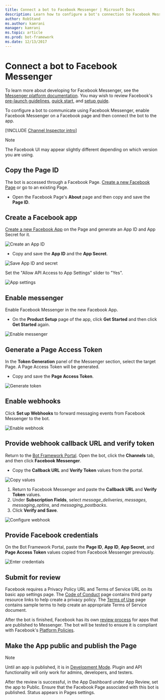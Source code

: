 ```yaml
---
title: Connect a bot to Facebook Messenger | Microsoft Docs
description: Learn how to configure a bot's connection to Facebook Messenger.
author: RobStand
ms.author: kamrani
manager: kamrani
ms.topic: article
ms.prod: bot-framework
ms.date: 12/13/2017
---
```


# Connect a bot to Facebook Messenger
To learn more about developing for Facebook Messenger, see the [Messenger platform documentation](https://developers.facebook.com/docs/messenger-platform). You may wish to review Facebook's [pre-launch guidelines](https://developers.facebook.com/docs/messenger-platform/product-overview/launch#app_public), [quick start](https://developers.facebook.com/docs/messenger-platform/guides/quick-start), and [setup guide](https://developers.facebook.com/docs/messenger-platform/guides/setup).

To configure a bot to communicate using Facebook Messenger, enable Facebook Messenger on a Facebook page and then connect the bot to the app.

[!INCLUDE [Channel Inspector intro](~/includes/snippet-channel-inspector.md)]

> [!NOTE]
> The Facebook UI may appear slightly different depending on which version you are using. 

## Copy the Page ID
The bot is accessed through a Facebook Page. [Create a new Facebook Page](https://www.facebook.com/bookmarks/pages) or go to an existing Page.

* Open the Facebook Page's **About** page and then copy and save the **Page ID**.

## Create a Facebook app
[Create a new Facebook App](https://developers.facebook.com/quickstarts/?platform=web) on the Page and generate an App ID and App Secret for it.

![Create an App ID](~/media/channels/FB-CreateAppId.png)

* Copy and save the **App ID** and the **App Secret**.

![Save App ID and secret](~/media/channels/FB-get-appid.png)

Set the "Allow API Access to App Settings" slider to "Yes".

![App settings](~/media/bot-service-channel-connect-facebook/api_settings.png)

## Enable messenger

Enable Facebook Messenger in the new Facebook App. 
* On the **Product Setup** page of the app, click **Get Started** and then click **Get Started** again. 

![Enable messenger](~/media/channels/FB-AddMessaging1.png)

## Generate a Page Access Token
In the **Token Generation** panel of the Messenger section, select the target Page. A Page Access Token will be generated. 

* Copy and save the **Page Access Token**. 

![Generate token](~/media/channels/FB-generateToken.png)

## Enable webhooks
Click **Set up Webhooks** to forward messaging events from Facebook Messenger to the bot.

![Enable webhook](~/media/channels/FB-webhook.png)

## Provide webhook callback URL and verify token
Return to the [Bot Framework Portal](https://dev.botframework.com/). Open the bot, click the **Channels** tab, and then click **Facebook Messenger**.

* Copy the **Callback URL** and **Verify Token** values from the portal.

![Copy values](~/media/channels/fb-callbackVerify.png)

1. Return to Facebook Messenger and paste the **Callback URL** and **Verify Token** values.
2. Under **Subscription Fields**, select *message\_deliveries*, *messages*, *messaging\_optins*, and *messaging_postbacks*.
3. Click **Verify and Save**. 

![Configure webhook](~/media/channels/FB-webhookConfig.png)

## Provide Facebook credentials
On the Bot Framework Portal, paste the **Page ID**, **App ID**, **App Secret**, and **Page Access Token** values copied from Facebook Messenger previously.

![Enter credentials](~/media/channels/fb-credentials2.png)

## Submit for review

Facebook requires a Privacy Policy URL and Terms of Service URL on its basic app settings page. The [Code of Conduct](https://aka.ms/bf-conduct) page contains third party resource links to help create a privacy policy. The [Terms of Use](https://aka.ms/bf-terms) page contains sample terms to help create an appropriate Terms of Service document.

After the bot is finished, Facebook has its own [review process](https://developers.facebook.com/docs/messenger-platform/app-review) for apps that are published to Messenger. The bot will be tested to ensure it is compliant with Facebook's [Platform Policies](https://developers.facebook.com/docs/messenger-platform/policy-overview).

## Make the App public and publish the Page
> [!NOTE]
> Until an app is published, it is in [Development Mode](https://developers.facebook.com/docs/apps/managing-development-cycle). Plugin and API functionality will only work for admins, developers, and testers.

After the review is successful, in the App Dashboard under App Review, set the app to Public.
Ensure that the Facebook Page associated with this bot is published. Status appears in Pages settings.
